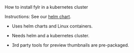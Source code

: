 How to install fylr in a kubernetes cluster

Instructions: See our [helm chart](https://github.com/programmfabrik/fylr-helm/blob/main/charts/fylr/README.md).

* Uses helm charts and Linux containers.
* Needs helm and a kubernetes cluster.

* 3rd party tools for preview thumbnails are pre-packaged.
